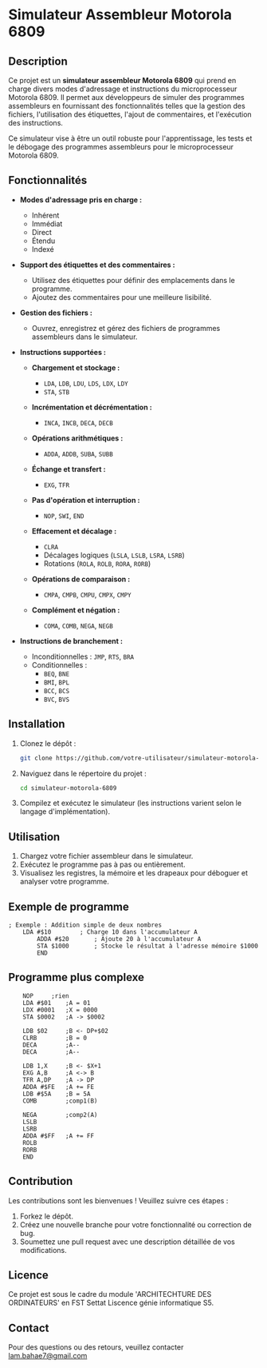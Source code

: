 # Simulateur Assembleur Motorola 6809

## Description
Ce projet est un **simulateur assembleur Motorola 6809** qui prend en charge divers modes d'adressage et instructions du microprocesseur Motorola 6809. Il permet aux développeurs de simuler des programmes assembleurs en fournissant des fonctionnalités telles que la gestion des fichiers, l'utilisation des étiquettes, l'ajout de commentaires, et l'exécution des instructions.

Ce simulateur vise à être un outil robuste pour l'apprentissage, les tests et le débogage des programmes assembleurs pour le microprocesseur Motorola 6809.

## Fonctionnalités
- **Modes d'adressage pris en charge :**
  - Inhérent
  - Immédiat
  - Direct
  - Étendu
  - Indexé

- **Support des étiquettes et des commentaires :**
  - Utilisez des étiquettes pour définir des emplacements dans le programme.
  - Ajoutez des commentaires pour une meilleure lisibilité.

- **Gestion des fichiers :**
  - Ouvrez, enregistrez et gérez des fichiers de programmes assembleurs dans le simulateur.

- **Instructions supportées :**
  - **Chargement et stockage :**
    - `LDA`, `LDB`, `LDU`, `LDS`, `LDX`, `LDY`
    - `STA`, `STB`

  - **Incrémentation et décrémentation :**
    - `INCA`, `INCB`, `DECA`, `DECB`

  - **Opérations arithmétiques :**
    - `ADDA`, `ADDB`, `SUBA`, `SUBB`

  - **Échange et transfert :**
    - `EXG`, `TFR`

  - **Pas d'opération et interruption :**
    - `NOP`, `SWI`, `END`

  - **Effacement et décalage :**
    - `CLRA`
    - Décalages logiques (`LSLA`, `LSLB`, `LSRA`, `LSRB`)
    - Rotations (`ROLA`, `ROLB`, `RORA`, `RORB`)

  - **Opérations de comparaison :**
    - `CMPA`, `CMPB`, `CMPU`, `CMPX`, `CMPY`

  - **Complément et négation :**
    - `COMA`, `COMB`, `NEGA`, `NEGB`

- **Instructions de branchement :**
  - Inconditionnelles : `JMP`, `RTS`, `BRA`
  - Conditionnelles :
    - `BEQ`, `BNE`
    - `BMI`, `BPL`
    - `BCC`, `BCS`
    - `BVC`, `BVS`

## Installation
1. Clonez le dépôt :
    ```bash
    git clone https://github.com/votre-utilisateur/simulateur-motorola-6809.git
    ```
2. Naviguez dans le répertoire du projet :
    ```bash
    cd simulateur-motorola-6809
    ```
3. Compilez et exécutez le simulateur (les instructions varient selon le langage d'implémentation).

## Utilisation
1. Chargez votre fichier assembleur dans le simulateur.
2. Exécutez le programme pas à pas ou entièrement.
3. Visualisez les registres, la mémoire et les drapeaux pour déboguer et analyser votre programme.

## Exemple de programme
```assembly
; Exemple : Addition simple de deux nombres
	LDA #$10        ; Charge 10 dans l'accumulateur A
        ADDA #$20       ; Ajoute 20 à l'accumulateur A
        STA $1000      	; Stocke le résultat à l'adresse mémoire $1000
        END
```
## Programme plus complexe
```assembly
 	NOP		;rien
	LDA #$01 	;A = 01
	LDX #0001	;X = 0000
	STA $0002	;A -> $0002
	
	LDB $02		;B <- DP+$02
	CLRB		;B = 0
	DECA       	;A--
	DECA	   	;A--
	
	LDB 1,X		;B <- $X+1
	EXG A,B		;A <-> B
	TFR A,DP	;A -> DP
	ADDA #$FE	;A += FE
	LDB #$5A	;B = 5A
	COMB		;comp1(B)
	
	NEGA		;comp2(A)
	LSLB
	LSRB
	ADDA #$FF	;A += FF
	ROLB
	RORB
	END 
```

## Contribution
Les contributions sont les bienvenues ! Veuillez suivre ces étapes :
1. Forkez le dépôt.
2. Créez une nouvelle branche pour votre fonctionnalité ou correction de bug.
3. Soumettez une pull request avec une description détaillée de vos modifications.

## Licence
Ce projet est sous le cadre du module 'ARCHITECHTURE DES ORDINATEURS' en FST Settat Liscence génie informatique S5.

## Contact
Pour des questions ou des retours, veuillez contacter lam.bahae7@gmail.com
